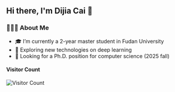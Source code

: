 ## Hi there, I'm Dijia Cai 👋

<h3> 👨🏻‍💻 About Me </h3>

- 🎓 I’m currently a 2-year master student in Fudan University
- 🔭 Exploring new technologies on deep learning
- 🤔 Looking for a Ph.D. position for computer science (2025 fall)

#### **Visitor Count**
 ![Visitor Count](https://profile-counter.glitch.me/{CDJdplus}/count.svg)
